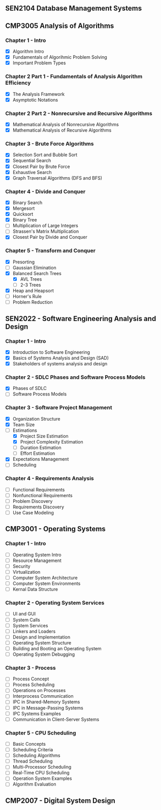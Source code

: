 ## SEN2104 Database Management Systems



## CMP3005 Analysis of Algorithms

### Chapter 1 - Intro 
- [X] Algorithm Intro 
- [X] Fundamentals of Algorihmic Problem Solving
- [X] Important Problem Types

### Chapter 2 Part 1 - Fundamentals of Analysis Algorithm Efficiency

- [X] The Analysis Framework
- [X] Asymptotic Notations  

### Chapter 2 Part 2 - Nonrecursive and Recursive Algorithms

- [X] Mathematical Analysis of Nonrecursive Algorithms
- [X] Mathematical Analysis of Recursive Algorithms

### Chapter 3 - Brute Force Algorithms

- [X] Selection Sort and Bubble Sort
- [X] Sequential Search
- [X] Closest Pair by Brute Force 
- [X] Exhaustive Search
- [X] Graph Traversal Algorithms (DFS and BFS)

### Chapter 4 - Divide and Conquer

- [X] Binary Search
- [X] Mergesort
- [X] Quicksort
- [X] Binary Tree
- [ ] Multiplication of Large Integers
- [ ] Strassen's Matrix Multiplication
- [X] Closest Pair by Divide and Conquer

### Chapter 5 - Transform and Conquer

- [X] Presorting
- [ ] Gaussian Elimination
- [X] Balanced Search Trees
    - [X] AVL Trees
    - [ ] 2-3 Trees
- [X] Heap and Heapsort
- [ ] Horner's Rule
- [ ] Problem Reduction

## SEN2022 - Software Engineering Analysis and Design

### Chapter 1 - Intro

- [X] Introduction to Software Engineering 
- [X] Basics of Systems Analysis and Design (SAD)
- [X] Stakeholders of systems analysis and design

### Chapter 2 - SDLC Phases and Software Process Models

- [X] Phases of SDLC
- [ ] Software Process Models

### Chapter 3 - Software Project Management

- [X] Organization Structure
- [X] Team Size
- [ ] Estimations
  - [X] Project Size Estimation
  - [X] Project Complexity Estimation
  - [ ] Duration Estimation
  - [ ] Effort Estimation
- [X] Expectations Management
- [ ] Scheduling

### Chapter 4 -  Requirements Analysis

- [ ] Functional Requirements
- [ ] Nonfunctional Requirements
- [ ] Problem Discovery
- [ ] Requirements Discovery
- [ ] Use Case Modeling

## CMP3001 - Operating Systems

### Chapter 1 - Intro 

- [ ] Operating System Intro
- [ ] Resource Management
- [ ] Security
- [ ] Virtualization
- [ ] Computer System Architecture
- [ ] Computer System Environments
- [ ] Kernal Data Structure

### Chapter 2 - Operating System Services

- [ ] UI and GUI
- [ ] System Calls
- [ ] System Services
- [ ] Linkers and Loaders
- [ ] Design and Implementation
- [ ] Operating System Structure
- [ ] Building and Booting an Operating System
- [ ] Operating System Debugging

### Chapter 3 - Process  

- [ ] Process Concept
- [ ] Process Scheduling
- [ ] Operations on Processes
- [ ] Interprocess Communication
- [ ] IPC in Shared-Memory Systems
- [ ] IPC in Message-Passing Systems
- [ ] IPC Systems Examples
- [ ] Communication in Client-Server Systems

### Chapter 5 - CPU Scheduling

- [ ] Basic Concepts
- [ ] Scheduling Criteria
- [ ] Scheduling Algorithms
- [ ] Thread Scheduling
- [ ] Multi-Processor Scheduling 
- [ ] Real-Time CPU Scheduling 
- [ ] Operation System Examples
- [ ] Algorithm Evaluation

## CMP2007 - Digital System Design
